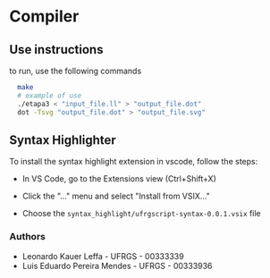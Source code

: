 # Compiler

## Use instructions
to run, use the following commands
```bash
  make
  # example of use
  ./etapa3 < "input_file.ll" > "output_file.dot"
  dot -Tsvg "output_file.dot" > "output_file.svg"
```

## Syntax Highlighter
To install the syntax highlight extension in vscode, follow the steps:
- In VS Code, go to the Extensions view (Ctrl+Shift+X)

- Click the "..." menu and select "Install from VSIX..."

- Choose the `syntax_highlight/ufrgscript-syntax-0.0.1.vsix` file 

### Authors
- Leonardo Kauer Leffa - UFRGS - 00333339
- Luis Eduardo Pereira Mendes - UFRGS - 00333936